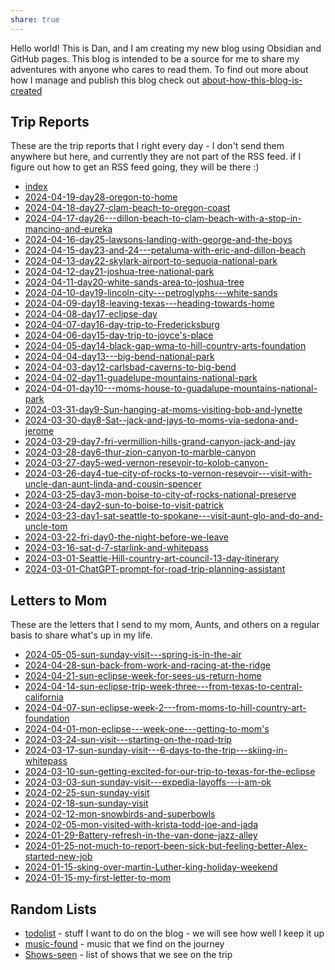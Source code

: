 ```yaml
---
share: true
---
```


Hello world!   This is Dan, and I am creating my new blog using Obsidian and GitHub pages.   This blog is intended to be a source for me to share my adventures with anyone who cares to read them.   To find out more about how I manage and publish this blog check out [about-how-this-blog-is-created](./about-how-this-blog-is-created.md)

## Trip Reports

These are the trip reports that I right every day - I don't send them anywhere but here, and currently they are not part of the RSS feed.  if I figure out how to get an RSS feed going, they will be there :) 

- [index](./trip-reports/index.md)
- [2024-04-19-day28-oregon-to-home](./trip-reports/2024-04-19-day28-oregon-to-home.md)
- [2024-04-18-day27-clam-beach-to-oregon-coast](./trip-reports/2024-04-18-day27-clam-beach-to-oregon-coast.md)
- [2024-04-17-day26---dillon-beach-to-clam-beach-with-a-stop-in-mancino-and-eureka](./trip-reports/2024-04-17-day26---dillon-beach-to-clam-beach-with-a-stop-in-mancino-and-eureka.md)
- [2024-04-16-day25-lawsons-landing-with-george-and-the-boys](./trip-reports/2024-04-16-day25-lawsons-landing-with-george-and-the-boys.md)
- [2024-04-15-day23-and-24---petaluma-with-eric-and-dillon-beach](./trip-reports/2024-04-15-day23-and-24---petaluma-with-eric-and-dillon-beach.md)
- [2024-04-13-day22-skylark-airport-to-sequoia-national-park](./trip-reports/2024-04-13-day22-skylark-airport-to-sequoia-national-park.md)
- [2024-04-12-day21-joshua-tree-national-park](./trip-reports/2024-04-12-day21-joshua-tree-national-park.md)
- [2024-04-11-day20-white-sands-area-to-joshua-tree](./trip-reports/2024-04-11-day20-white-sands-area-to-joshua-tree.md)
- [2024-04-10-day19-lincoln-city---petroglyphs---white-sands](./trip-reports/2024-04-10-day19-lincoln-city---petroglyphs---white-sands.md)
- [2024-04-09-day18-leaving-texas---heading-towards-home](./trip-reports/2024-04-09-day18-leaving-texas---heading-towards-home.md)
- [2024-04-08-day17-eclipse-day](./trip-reports/2024-04-08-day17-eclipse-day.md)
- [2024-04-07-day16-day-trip-to-Fredericksburg](./trip-reports/2024-04-07-day16-day-trip-to-Fredericksburg.md)
- [2024-04-06-day15-day-trip-to-joyce's-place](./trip-reports/2024-04-06-day15-day-trip-to-joyce's-place.md)
- [2024-04-05-day14-black-gap-wma-to-hill-country-arts-foundation](./trip-reports/2024-04-05-day14-black-gap-wma-to-hill-country-arts-foundation.md)
- [2024-04-04-day13---big-bend-national-park](./trip-reports/2024-04-04-day13---big-bend-national-park.md)
- [2024-04-03-day12-carlsbad-caverns-to-big-bend](./trip-reports/2024-04-03-day12-carlsbad-caverns-to-big-bend.md)
- [2024-04-02-day11-guadelupe-mountains-national-park](./trip-reports/2024-04-02-day11-guadelupe-mountains-national-park.md)
- [2024-04-01-day10---moms-house-to-guadalupe-mountains-national-park](./trip-reports/2024-04-01-day10---moms-house-to-guadalupe-mountains-national-park.md)
- [2024-03-31-day9-Sun-hanging-at-moms-visiting-bob-and-lynette](./trip-reports/2024-03-31-day9-Sun-hanging-at-moms-visiting-bob-and-lynette.md)
- [2024-03-30-day8-Sat--jack-and-jays-to-moms-via-sedona-and-jerome](./trip-reports/2024-03-30-day8-Sat--jack-and-jays-to-moms-via-sedona-and-jerome.md)
- [2024-03-29-day7-fri-vermillion-hills-grand-canyon-jack-and-jay](./trip-reports/2024-03-29-day7-fri-vermillion-hills-grand-canyon-jack-and-jay.md)
- [2024-03-28-day6-thur-zion-canyon-to-marble-canyon](./trip-reports/2024-03-28-day6-thur-zion-canyon-to-marble-canyon.md)
- [2024-03-27-day5-wed-vernon-resevoir-to-kolob-canyon-](./trip-reports/2024-03-27-day5-wed-vernon-resevoir-to-kolob-canyon-.md)
- [2024-03-26-day4-tue-city-of-rocks-to-vernon-resevoir---visit-with-uncle-dan-aunt-linda-and-cousin-spencer](./trip-reports/2024-03-26-day4-tue-city-of-rocks-to-vernon-resevoir---visit-with-uncle-dan-aunt-linda-and-cousin-spencer.md)
- [2024-03-25-day3-mon-boise-to-city-of-rocks-national-preserve](./trip-reports/2024-03-25-day3-mon-boise-to-city-of-rocks-national-preserve.md)
- [2024-03-24-day2-sun-to-boise-to-visit-patrick](./trip-reports/2024-03-24-day2-sun-to-boise-to-visit-patrick.md)
- [2024-03-23-day1-sat-seattle-to-spokane---visit-aunt-glo-and-do-and-uncle-tom](./trip-reports/2024-03-23-day1-sat-seattle-to-spokane---visit-aunt-glo-and-do-and-uncle-tom.md)
- [2024-03-22-fri-day0-the-night-before-we-leave](./trip-reports/2024-03-22-fri-day0-the-night-before-we-leave.md)
- [2024-03-16-sat-d-7-starlink-and-whitepass](./trip-reports/2024-03-16-sat-d-7-starlink-and-whitepass.md)
- [2024-03-01-Seattle-Hill-country-art-council-13-day-itinerary](./trip-reports/2024-03-01-Seattle-Hill-country-art-council-13-day-itinerary.md)
- [2024-03-01-ChatGPT-prompt-for-road-trip-planning-assistant](./trip-reports/2024-03-01-ChatGPT-prompt-for-road-trip-planning-assistant.md)



## Letters to Mom
These are the letters that I send to my mom, Aunts, and others on a regular basis to share what's up in my life.
- [2024-05-05-sun-sunday-visit---spring-is-in-the-air](./letters-to-mom/2024-05-05-sun-sunday-visit---spring-is-in-the-air.md)
- [2024-04-28-sun-back-from-work-and-racing-at-the-ridge](./letters-to-mom/2024-04-28-sun-back-from-work-and-racing-at-the-ridge.md)
- [2024-04-21-sun-eclipse-week-for-sees-us-return-home](./letters-to-mom/2024-04-21-sun-eclipse-week-for-sees-us-return-home.md)
- [2024-04-14-sun-eclipse-trip-week-three---from-texas-to-central-california](./letters-to-mom/2024-04-14-sun-eclipse-trip-week-three---from-texas-to-central-california.md)
- [2024-04-07-sun-eclipse-week-2---from-moms-to-hill-country-art-foundation](./letters-to-mom/2024-04-07-sun-eclipse-week-2---from-moms-to-hill-country-art-foundation.md)
- [2024-04-01-mon-eclipse---week-one---getting-to-mom's](./letters-to-mom/2024-04-01-mon-eclipse---week-one---getting-to-mom's.md)
- [2024-03-24-sun-visit---starting-on-the-road-trip](./letters-to-mom/2024-03-24-sun-visit---starting-on-the-road-trip.md)
- [2024-03-17-sun-sunday-visit---6-days-to-the-trip---skiing-in-whitepass](./letters-to-mom/2024-03-17-sun-sunday-visit---6-days-to-the-trip---skiing-in-whitepass.md)
- [2024-03-10-sun-getting-excited-for-our-trip-to-texas-for-the-eclipse](./letters-to-mom/2024-03-10-sun-getting-excited-for-our-trip-to-texas-for-the-eclipse.md)
- [2024-03-03-sun-sunday-visit---expedia-layoffs---i-am-ok](./letters-to-mom/2024-03-03-sun-sunday-visit---expedia-layoffs---i-am-ok.md)
- [2024-02-25-sun-sunday-visit](./letters-to-mom/2024-02-25-sun-sunday-visit.md)
- [2024-02-18-sun-sunday-visit](./letters-to-mom/2024-02-18-sun-sunday-visit.md)
- [2024-02-12-mon-snowbirds-and-superbowls](./letters-to-mom/2024-02-12-mon-snowbirds-and-superbowls.md)
- [2024-02-05-mon-visited-with-krista-todd-joe-and-jada](./letters-to-mom/2024-02-05-mon-visited-with-krista-todd-joe-and-jada.md)
- [2024-01-29-Battery-refresh-in-the-van-done-jazz-alley](./letters-to-mom/2024-01-29-Battery-refresh-in-the-van-done-jazz-alley.md)
- [2024-01-25-not-much-to-report-been-sick-but-feeling-better-Alex-started-new-job](./letters-to-mom/2024-01-25-not-much-to-report-been-sick-but-feeling-better-Alex-started-new-job.md)
- [2024-01-15-sking-over-martin-Luther-king-holiday-weekend](./letters-to-mom/2024-01-15-sking-over-martin-Luther-king-holiday-weekend.md)
- [2024-01-15-my-first-letter-to-mom](./letters-to-mom/2024-01-15-my-first-letter-to-mom.md)


## Random Lists

- [todolist](./todolist.md) - stuff I want to do on the blog - we will see how well I keep it up
- [music-found](./music-found.md) - music that we find on the journey
- [Shows-seen](./Shows-seen.md) - list of shows that we see on the trip







